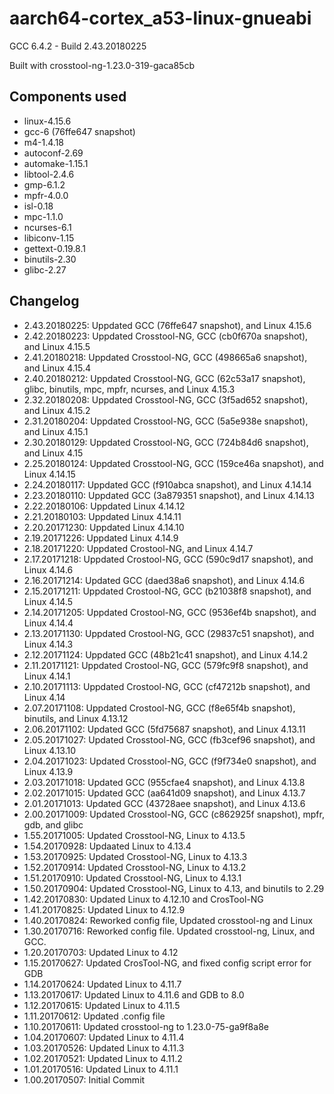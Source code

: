 # aarch64-cortex_a53-linux-gnueabi

GCC 6.4.2 - Build 2.43.20180225


Built with crosstool-ng-1.23.0-319-gaca85cb

## Components used

- linux-4.15.6
- gcc-6 (76ffe647 snapshot)
- m4-1.4.18
- autoconf-2.69
- automake-1.15.1
- libtool-2.4.6
- gmp-6.1.2
- mpfr-4.0.0
- isl-0.18
- mpc-1.1.0
- ncurses-6.1
- libiconv-1.15
- gettext-0.19.8.1
- binutils-2.30
- glibc-2.27

## Changelog

- 2.43.20180225: Uppdated GCC (76ffe647 snapshot), and Linux 4.15.6
- 2.42.20180223: Uppdated Crosstool-NG, GCC (cb0f670a snapshot), and Linux 4.15.5
- 2.41.20180218: Uppdated Crosstool-NG, GCC (498665a6 snapshot), and Linux 4.15.4
- 2.40.20180212: Uppdated Crosstool-NG, GCC (62c53a17 snapshot), glibc, binutils, mpc, mpfr, ncurses, and Linux 4.15.3
- 2.32.20180208: Uppdated Crosstool-NG, GCC (3f5ad652 snapshot), and Linux 4.15.2
- 2.31.20180204: Uppdated Crosstool-NG, GCC (5a5e938e snapshot), and Linux 4.15.1
- 2.30.20180129: Uppdated Crosstool-NG, GCC (724b84d6 snapshot), and Linux 4.15
- 2.25.20180124: Uppdated Crosstool-NG, GCC (159ce46a snapshot), and Linux 4.14.15
- 2.24.20180117: Uppdated GCC (f910abca snapshot), and Linux 4.14.14
- 2.23.20180110: Uppdated GCC (3a879351 snapshot), and Linux 4.14.13
- 2.22.20180106: Uppdated Linux 4.14.12
- 2.21.20180103: Uppdated Linux 4.14.11
- 2.20.20171230: Uppdated Linux 4.14.10
- 2.19.20171226: Uppdated Linux 4.14.9
- 2.18.20171220: Uppdated Crostool-NG, and Linux 4.14.7
- 2.17.20171218: Uppdated Crostool-NG, GCC (590c9d17 snapshot), and Linux 4.14.6
- 2.16.20171214: Updated GCC (daed38a6 snapshot), and Linux 4.14.6
- 2.15.20171211: Uppdated Crostool-NG, GCC (b21038f8 snapshot), and Linux 4.14.5
- 2.14.20171205: Uppdated Crostool-NG, GCC (9536ef4b snapshot), and Linux 4.14.4
- 2.13.20171130: Uppdated Crostool-NG, GCC (29837c51 snapshot), and Linux 4.14.3
- 2.12.20171124: Uppdated GCC (48b21c41 snapshot), and Linux 4.14.2
- 2.11.20171121: Uppdated Crostool-NG, GCC (579fc9f8 snapshot), and Linux 4.14.1
- 2.10.20171113: Uppdated Crostool-NG, GCC (cf47212b snapshot), and Linux 4.14
- 2.07.20171108: Uppdated Crostool-NG, GCC (f8e65f4b snapshot), binutils, and Linux 4.13.12
- 2.06.20171102: Updated GCC (5fd75687 snapshot), and Linux 4.13.11
- 2.05.20171027: Updated Crosstool-NG, GCC (fb3cef96 snapshot), and Linux 4.13.10
- 2.04.20171023: Updated Crosstool-NG, GCC (f9f734e0 snapshot), and Linux 4.13.9
- 2.03.20171018: Updated GCC (955cfae4 snapshot), and Linux 4.13.8
- 2.02.20171015: Updated GCC (aa641d09 snapshot), and Linux 4.13.7
- 2.01.20171013: Updated GCC (43728aee snapshot), and Linux 4.13.6
- 2.00.20171009: Updated Crosstool-NG, GCC (c862925f snapshot), mpfr, gdb, and glibc
- 1.55.20171005: Updated Crosstool-NG, Linux to 4.13.5
- 1.54.20170928: Updaated Linux to 4.13.4
- 1.53.20170925: Updated Crosstool-NG, Linux to 4.13.3
- 1.52.20170914: Updated Crosstool-NG, Linux to 4.13.2
- 1.51.20170910: Updated Crosstool-NG, Linux to 4.13.1
- 1.50.20170904: Updated Crosstool-NG, Linux to 4.13, and binutils to 2.29
- 1.42.20170830: Updated Linux to 4.12.10 and CrosTool-NG
- 1.41.20170825: Updated Linux to 4.12.9
- 1.40.20170824: Reworked config file, Updated crosstool-ng and Linux
- 1.30.20170716: Reworked config file. Updated crosstool-ng, Linux, and GCC.
- 1.20.20170703: Updated Linux to 4.12
- 1.15.20170627: Updated CrosTool-NG, and fixed config script error for GDB
- 1.14.20170624: Updated Linux to 4.11.7
- 1.13.20170617: Updated Linux to 4.11.6 and GDB to 8.0
- 1.12.20170615: Updated Linux to 4.11.5
- 1.11.20170612: Updated .config file
- 1.10.20170611: Updated crosstool-ng to 1.23.0-75-ga9f8a8e
- 1.04.20170607: Updated Linux to 4.11.4
- 1.03.20170526: Updated Linux to 4.11.3
- 1.02.20170521: Updated Linux to 4.11.2
- 1.01.20170516: Updated Linux to 4.11.1
- 1.00.20170507: Initial Commit

